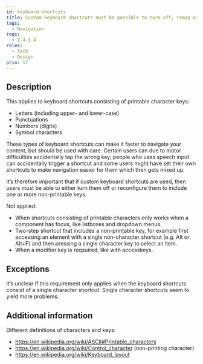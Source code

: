 ```yaml
---
id: keyboard-shortcuts
title: Custom keyboard shortcuts must be possible to turn off, remap or only be active when a specific control has focus
tags:
  - Navigation
reqs:
  - 2.4.1 A
roles:
  - Tech
  - Design
prio: 17
---
```


## Description

This applies to keyboard shortcuts consisting of printable character keys:

- Letters (including upper- and lower-case)
- Punctuations
- Numbers (digits)
- Symbol characters

These types of keyboard shortcuts can make it faster to navigate your content, but should be used with care. Certain users can due to motor difficulties accidentally tap the wrong key, people who uses speech input can accidentally trigger a shortcut and some users might have set their own shortcuts to make navigation easier for them which then gets mixed up.

It’s therefore important that if custom keyboard shortcuts are used, then users must be able to either turn them off or reconfigure them to include one or more non-printable keys.

Not applied:

- When shortcuts consisting of printable characters only works when a component has focus, like listboxes and dropdown menus.
- Two-step shortcut that includes a non-printable key, for example first accessing an element with a single non-character shortcut (e.g. Alt or Alt+F) and then pressing a single character key to select an item.
- When a modifier key is reqsuired, like with accesskeys.

## Exceptions

It’s unclear if this requirement only applies when the keyboard shortcuts consist of a single character shortcut. Single character shortcuts seem to yield more problems.

## Additional information

Different definitions of characters and keys:

- https://en.wikipedia.org/wiki/ASCII#Printable_characters
- https://en.wikipedia.org/wiki/Control_character (non-printing character)
- https://en.wikipedia.org/wiki/Keyboard_layout
